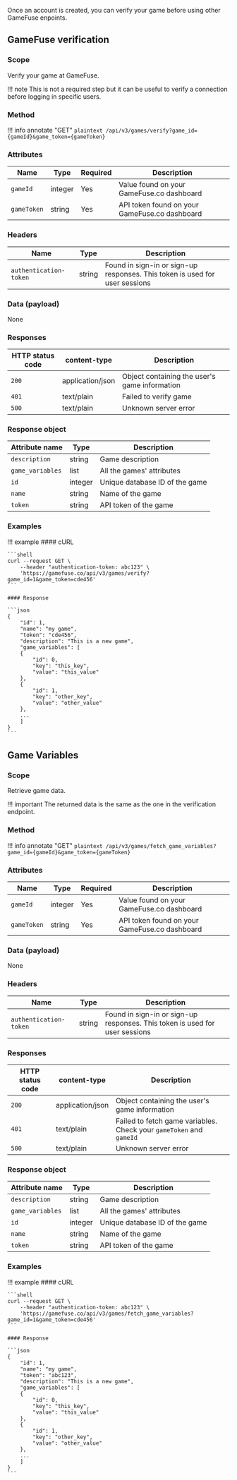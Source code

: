 Once an account is created, you can verify your game before using other GameFuse
enpoints.

## GameFuse verification

### Scope

Verify your game at GameFuse.

!!! note
    This is not a required step but it can be useful to verify a connection
    before logging in specific users.

### Method

!!! info annotate "GET"
    ```plaintext
    /api/v3/games/verify?game_id={gameId}&game_token={gameToken}
    ```

### Attributes

| Name             | Type          | Required | Description |
|------------------|---------------|----------|-------------|
| `gameId`         | integer       | Yes      | Value found on your GameFuse.co dashboard |
| `gameToken`      | string        | Yes      | API token found on your GameFuse.co dashboard |

### Headers

| Name | Type | Description |
|----------|---------|--------------|
| `authentication-token` | string | Found in sign-in or sign-up responses. This token is used for user sessions |

### Data (payload)

None

### Responses

| HTTP status code | content-type | Description |
|------------------|--------------|-------------|
| `200`              | application/json         | Object containing the user's game information |
| `401`              | text/plain | Failed to verify game |
| `500`              | text/plain | Unknown server error |

### Response object

| Attribute name                    | Type | Description |
|-----------------------------------|------|-------------|
| `description`               | string  | Game description |
| `game_variables`            | list    | All the games' attributes |
| `id`                        | integer | Unique database ID of the game |
| `name`                      | string  | Name of the game |
| `token`                     | string  | API token of the game |

### Examples

!!! example
    #### cURL

    ```shell
    curl --request GET \
        --header "authentication-token: abc123" \
        'https://gamefuse.co/api/v3/games/verify?game_id=1&game_token=cde456'
    ```

    #### Response

    ```json
    {
        "id": 1,
        "name": "my game",
        "token": "cde456",
        "description": "This is a new game",
        "game_variables": [
        {
            "id": 0,
            "key": "this_key",
            "value": "this_value"
        },
        {
            "id": 1,
            "key": "other_key",
            "value": "other_value"
        },
        ...
        ]
    }
    ```

## Game Variables

### Scope

Retrieve game data.

!!! important
    The returned data is the same as the one in the verification endpoint.

### Method

!!! info annotate "GET"
    ```plaintext
    /api/v3/games/fetch_game_variables?game_id={gameId}&game_token={gameToken}
    ```

### Attributes

| Name             | Type          | Required | Description |
|------------------|---------------|----------|-------------|
| `gameId`         | integer       | Yes      | Value found on your GameFuse.co dashboard |
| `gameToken`      | string        | Yes      | API token found on your GameFuse.co dashboard |

### Data (payload)

None

### Headers

| Name | Type | Description |
|----------|---------|--------------|
| `authentication-token` | string | Found in sign-in or sign-up responses. This token is used for user sessions |

### Responses

| HTTP status code | content-type | Description |
|------------------|--------------|-------------|
| `200`              | application/json         | Object containing the user's game information |
| `401`              | text/plain | Failed to fetch game variables. Check your `gameToken` and `gameId` |
| `500`              | text/plain | Unknown server error |

### Response object

| Attribute name                    | Type | Description |
|-----------------------------------|------|-------------|
| `description`               | string  | Game description |
| `game_variables`            | list    | All the games' attributes |
| `id`                        | integer | Unique database ID of the game |
| `name`                      | string  | Name of the game |
| `token`                     | string  | API token of the game |

### Examples

!!! example
    #### cURL

    ```shell
    curl --request GET \
        --header "authentication-token: abc123" \
        'https://gamefuse.co/api/v3/games/fetch_game_variables?game_id=1&game_token=cde456'
    ```

    #### Response

    ```json
    {
        "id": 1,
        "name": "my game",
        "token": "abc123",
        "description": "This is a new game",
        "game_variables": [
        {
            "id": 0,
            "key": "this_key",
            "value": "this_value"
        },
        {
            "id": 1,
            "key": "other_key",
            "value": "other_value"
        },
        ...
        ]
    }
    ```
